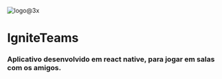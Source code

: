 ![logo@3x](https://github.com/biamesquitap/igniteTeams/assets/94808375/1c95648a-70cf-4260-b64a-87e1f6f7c0b7)

<h1> IgniteTeams</h1>

<h3> 
  Aplicativo desenvolvido em react native, para jogar em salas com os amigos.
</h3>

